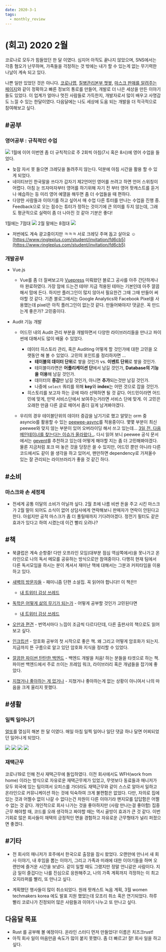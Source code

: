```yaml
---
date: 2020-3-1
tags:
  - monthly_review
---
```


# (회고) 2020 2월

코로나로 모두가 힘들었던 한 달 이였다. 심지어 아직도 끝나지 않았으며, SNS에서는 각종 혐오가 난무하며, 가족들을 걱정하는 것 밖에는 내가 할 수 있는게 없는 무기력한 나날이 계속 되고 있다.

나쁜 일만 있었던 것은 아니다. [코로나맵](https://coronamap.site/), [질병관리본부 챗봇](https://tess.dev/posts/kcdc-chat-bot), [마스크 판매를 알려주는 페이지](https://coronamask.kr/)와 같이 정확하고 빠른 정보의 통로를 만들어, 개발로 더 나은 세상을 만든 이야기들도 있었다. 이 업계가 얼마나 멋진 사람들로 가득한지, 개발자로서 많이 배우고 사명감도 느낄 수 있는 한달이였다. 다음달에는 나도 세상에 도움 되는 개발을 더 적극적으로 참여해보고 싶다.

## #공부

### 영어공부 : 규칙적인 수업

![](@assets/20200301/ringle_calendar_feb.png)
1월에 이어 이번엔 좀 더 규칙적으로 주 2회씩 아침(7시 혹은 8시)에 영어 수업을 들었다.

- 늦잠 자서 못 들으면 크레딧을 돌려주지 않는다. 덕분에 아침 시간을 활용 할 수 있게 되었다.
- 네이티브인 한국말을 쓰다가 갑자기 제2언어인 영어를 쓰려고 하면 언어 스위칭이 어렵다. 아침 눈 뜨자마자부터 영어를 하기위해 자기 전 부터 영어 팟캐스트를 듣거나 예습하는 등 미리 영어 예열을 해두면 좀 더 수업들을 때 편하다.
- 다양한 사람들과 이야기를 하고 싶어서 매 수업 다른 튜터를 만나는 수업을 진행 중. Feedback으로 오는 점수는 튜터가 정하는 것이기에 큰 의미를 두지 않는데, 그래도 평균적으로 실력이 좀 더 나아진 것 같아 기분은 좋다!

1월에는 7점대
![](@assets/20200301/ringle_feedback1.png)
2월 말에는 8점대
![](@assets/20200301/ringle_feedback2.png)

- 저번에도 계속 광고중이지만 ㅋㅋㅋ 서로 크레딧 주며 돕고 살아요 ☺️ [https://www.ringleplus.com/student/invitation/fd6cb5](https://www.ringleplus.com/student/invitation/fd6cb5)

### 개발공부

- Vue.js

  - Vue를 좀 더 잘써보고자 [Vuepress](https://vuepress.vuejs.org/) 미뤄왔던 블로그 공사를 아주 간단하게나마 완료하였다. 가장 맘에 드는건 테마! 지금 적용된 테마는 기본인데 아주 깔끔해서 맘에 든다. 하지만 플러그인이 많지 않아서 필요한건 그때 그때 만들어 써야할 것 같다. 기존 블로그에서는 Google Analytics와 Facebook Pixel을 사용했는데 pixel은 아직 플러그인이 없는것 같다. 만들어봐야지! 댓글은. 꼭 만드는게 좋은가? 고민중이다.

- Audit 기능 개발

  - 어드민 내의 Audit 관리 부분을 개발하면서 다양한 라이브러리들을 만나고 파이썬에 대해서도 많이 배울 수 있었다.

    - 데이터 히스토리 관리, 혹은 Auditing 어떻게 할 것인가에 대한 고민을 오랫동안 해 볼 수 있었다. 고민의 포인트를 정리하자면 ...
      - **테이블의 데이터 단위**로 쌓을 것인가 vs. **이벤트 단위**로 쌓을 것인가.
      - 테이블이라면은 **어플리케이션 단**에서 남길 것인가, **Database의 기능을 이용**해 남길 것인가.
      - 데이터의 **증감**만 남길 것인가, 아니면 **추가**되는것만 남길 것인가.
      - 나중에 `select` 쿼리를 위해 **key**와 **index**는 어떤 것으로 잡을 것인가.
    - 히스토리를 보고자 하는 곳에 따라 선택하면 될 것 같다. 어드민이라면 어드민에 맞게, 만약 서비스단에서 보여주는거라면 서비스 단에 맞게. 이 고민은 오래한 만큼 다른 글로 떼어서 좀더 길게 남겨봐야겠다.

  - 우리의 경우 테이블단위의 데이터 증감을 남기기로 했고 알맞는 orm 중 asyncio를 활용할 수 있는 [peewee-async](https://peewee-async.readthedocs.io/en/latest/)를 적용중이다. 몇몇 부분이 최신 peewee와 맞지 않는 부분이 있어 오버라이딩 해서 쓰고 있는데... [3일 전, 다음 메인테이너를 찾는다는 이슈가 올라왔다..](https://github.com/05bit/peewee-async/issues/135). 다시 읽어 보니 peewee 공식 문서에서는 [gevent](http://www.gevent.org/index.html)를 추천하고 있는데 어떻게 해야할 지는 좀 더 고민해봐야겠다. 물론 지금처럼 포크 떠 놓은 것을 당장은 쓸 수 있지만, 어드민 뿐만 아니라 다른 코드에서도 같이 쓸 생각을 하고 있어서, 왠만하면 dependency로 가져올수 있는 잘 관리되는 라이브러리가 좋을 것 같긴 하다.

## #소비

### 마스크와 손 세정제

- 전세계 공통 이달의 소비가 아닐까 싶다. 2월 초에 나름 비싼 돈을 주고 시킨 마스크가 2월 말이 되어도 소식이 없어 상담사에게 연락해보니 판매자가 연락이 안된다고 한다. 아쉽지만 공적 마스크가 좀 더 풀릴때까지 기다려야겠다. 정전기 필터도 같은 효과가 있다고 하여 시켰는데 이건 빨리 오려나?

## #책

- 북클럽은 계속 순항중! 다만 오프라인 모임(대부분 점심 역삼쪽에서)을 못나가고 온라인으로 나의 독서 메모를 공유하는 방식으로만 참여중이다. 다행히 현재 팀에서 다른 독서모임을 하시는 분이 계셔서 재미난 책에 대해서는 그분과 커피타임을 이용하고 있다.

- [새벽의 방문자들](https://search.daum.net/search?w=bookpage&bookId=4987688&tab=introduction&DA=LB2&q=%EC%83%88%EB%B2%BD%EC%9D%98%20%EB%B0%A9%EB%AC%B8%EC%9E%90%EB%93%A4) - 패미니즘 단편 소설집. 꼭 읽어야 합니다!! 이 책은!!
  - [내 트위터 감상 쓰레드](https://twitter.com/seojeee/status/1225023865748766727?s=21)
- [독학은 어떻게 삶의 무기가 되는가](https://search.daum.net/search?w=bookpage&bookId=4997450&tab=introduction&DA=LB2&q=%EB%8F%85%ED%95%99%EC%9D%80%20%EC%96%B4%EB%96%BB%EA%B2%8C%20%EC%82%B6%EC%9D%98%20%EB%AC%B4%EA%B8%B0%EA%B0%80%20%EB%90%98%EB%8A%94%EA%B0%80) - 어떻게 공부할 것인가 고민된다면
  - [내 트위터 감상 쓰레드](https://twitter.com/seojeee/status/1226070304205574144?s=21)
- [오만과 편견](https://search.daum.net/search?w=bookpage&bookId=347671&tab=introduction&DA=LB2&q=%EC%98%A4%EB%A7%8C%EA%B3%BC%20%ED%8E%B8%EA%B2%AC) - 번역서마다 느낌이 조금씩 다르다던데, 다른 출판사의 책으로도 읽어보고 싶다.
- [인크립션](https://search.daum.net/search?w=bookpage&bookId=1638405&tab=introduction&DA=LB2&q=%EC%9D%B8%ED%81%AC%EB%A6%BD%EC%85%98) - 암호화 공부의 첫 시작으로 좋은 책. 왜 그리고 어떻게 암호화가 되는지. 지금까지 뜬 구름으로 알고 있던 암호화 지식을 정리할 수 있었다.
- [깔끔한 파이썬 탄탄한 백엔드](https://search.daum.net/search?w=bookpage&bookId=4858109&tab=introduction&DA=LB2&q=%EA%B9%94%EB%81%94%ED%95%9C%20%ED%8C%8C%EC%9D%B4%EC%8D%AC) - 백엔드 개발을 처음! 하는 분들을 타겟으로 하는 책. 파이썬 백엔드에서 주로 쓰이는 프레임 워크, 라이브러리 혹은 개념들을 잡기에 좋았다.
- [지쳤거나 좋아하는 게 없거나](https://search.daum.net/search?w=bookpage&bookId=5070789&tab=introduction&DA=LB2&q=%EC%A7%80%EC%B3%A4%EA%B1%B0%EB%82%98%20%EC%A2%8B%EC%95%84%ED%95%98%EB%8A%94%EA%B2%8C%20%EC%97%86%EA%B1%B0%EB%82%98) - 지쳤거나 좋아하는게 없는 상황이 아니여서 나의 마음을 크게 울리지 못했다.

## #생활

### 일찍 일어나기

[얼또](https://www.facebook.com/groups/earlyddorai/)를 열심히 해본 한 달 이였다. 매일 아침 일찍 일어나 일단 댓글 하나 달면 어찌되었던 일어나게 되었다.

![](@assets/20200301/early1.png)
![](@assets/20200301/early4.png)
![](@assets/20200301/early2.png)
![](@assets/20200301/early3.png)

### 재택근무

코로나19로 인해 전사 재택근무에 돌입하였다. 이전 회사에서도 WFH(work from home) 이라는 방식으로 자유로운 재택근무제가 있었고, 무엇보다 동료들과 매니저가 모두 외국에 있는 팀이여서 오피스를 가더라도 재택근무와 같이 스스로 알아서 일하고 온라인으로 커뮤니케이션 하는 것에 익숙하여 크게 불편함은 없었다. 다만, 자의로 집에 있는 것과 어쩔수 없이 나갈 수 없다는건 차원이 다른 이야기라 왠지모를 답답함은 어쩔 수 없는 것 같다. 개인적으로 회사 나가는 것을 좋아하지만 (사람 만나는걸 좋아함) 집중 근무 해야할 때, 코드를 오래 생각하고 짜야할 때는 역시 골방이 효과가 큰 것 같다. 이번 기회로 많은 회사들이 재택의 긍정적인 면을 경험하고 자유로운 근무형태가 널리 퍼졌으면 좋겠다.

## #기타

- 전 회사의 매니저가 호주에서 한국으로 출장을 잠시 왔었다. 오랜만에 만나서 새 회사 이야기, 내 후임을 뽑는 이야기, 그리고 가족과 미래에 대한 이야기들을 하며 오랜만에 즐거운 시간을 보냈다. 같이 일할 때도 그랬지만 정말 언니같은 사람이다. 지금 일이 즐겁다는 나를 진심으로 응원해주고, 나의 가족 계획까지 걱정하는 이 최고 오지라퍼를 빨리, 또 만나고 싶다.

- 계획했던 행사들이 많이 취소되었다. 원래 팟캐스트 녹음 계획, 3월 women techmakers korea 에도 발표 지원 했었는데 모조리 취소 혹은 연기되었다. 하루 빨리 코로나가 진정되어 많은 사람들과 이야기 나누고 또 만나고 싶다.

## 다음달 목표

- Rust 를 공부해 볼 예정이다. 온라인 스터디 먼저 만들었다! 이름은 치즈크rust!
- 아직 회사 일이 마음만큼 속도가 많이 붙지 못했다. 좀 더 빠르고! 잘! 회사 일을 하고 싶다.
